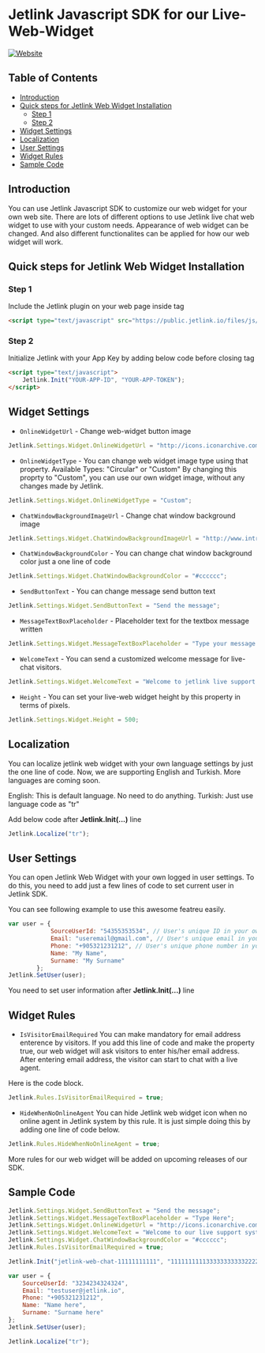 # Jetlink Javascript SDK for our Live-Web-Widget
[![Website](https://app.jetlink.io/Assets/custom/img/jetlink_logo.png)](https://jetlink.io)
## Table of Contents

- [Introduction](#introduction)
- [Quick steps for Jetlink Web Widget Installation](#quick-steps-for-jetlink-web-widget-installation)
  - [Step 1](#step-1)
  - [Step 2](#step-2)
- [Widget Settings](#widget-settings)
- [Localization](#localization)
- [User Settings](#user-settings)
- [Widget Rules](#widget-rules)
- [Sample Code](#sample-code)

## Introduction

You can use Jetlink Javascript SDK to customize our web widget for your own web site. There are lots of different options to use Jetlink live chat web widget to use with your custom needs. Appearance of web widget can be changed. And also different functionalites can be applied for how our web widget will work. 

## Quick steps for Jetlink Web Widget Installation

### Step 1
Include the Jetlink plugin on your web page inside <head> tag
```html
<script type="text/javascript" src="https://public.jetlink.io/files/js/jetlink.min.js"></script>
```

### Step 2
Initialize Jetlink with your App Key by adding below code before closing </body> tag

```html
<script type="text/javascript">
    Jetlink.Init("YOUR-APP-ID", "YOUR-APP-TOKEN");
</script>
```

## Widget Settings

* `OnlineWidgetUrl` - Change web-widget button image
```javascript
Jetlink.Settings.Widget.OnlineWidgetUrl = "http://icons.iconarchive.com/icons/graphicloads/100-flat-2/256/chat-2-icon.png";
```
* `OnlineWidgetType` - You can change web widget image type using that property. Available Types: "Circular" or "Custom"
By changing this proprty to "Custom", you can use our own widget image, without any changes made by Jetlink.
```javascript
Jetlink.Settings.Widget.OnlineWidgetType = "Custom";
```
* `ChatWindowBackgroundImageUrl` - Change chat window background image
```javascript
Jetlink.Settings.Widget.ChatWindowBackgroundImageUrl = "http://www.intrawallpaper.com/static/images/518164-backgrounds.jpg";
```
* `ChatWindowBackgroundColor` - You can change chat window background color just a one line of code
```javascript
Jetlink.Settings.Widget.ChatWindowBackgroundColor = "#cccccc";
```
* `SendButtonText` - You can change message send button text
```javascript
Jetlink.Settings.Widget.SendButtonText = "Send the message";
```
* `MessageTextBoxPlaceholder` - Placeholder text  for the textbox message written 
```javascript
Jetlink.Settings.Widget.MessageTextBoxPlaceholder = "Type your message...";
```
* `WelcomeText` - You can send a customized welcome message for live-chat visitors.
```javascript
Jetlink.Settings.Widget.WelcomeText = "Welcome to jetlink live support. You can type anything to us that you need help.";
```
* `Height` - You can set your live-web widget height by this property in terms of pixels.
```javascript
Jetlink.Settings.Widget.Height = 500;
```

## Localization

You can localize jetlink web widget with your own language settings by just the one line of code. Now, we are supporting English and Turkish. More languages are coming soon.

English: This is default language. No need to do anything.
Turkish: Just use language code as "tr"

Add below code after **Jetlink.Init(...)** line

```javascript
Jetlink.Localize("tr");
```

## User Settings

You can open Jetlink Web Widget with your own logged in user settings. To do this, you need to add just a few lines of code to set current user in Jetlink SDK.

You can see following example to use this awesome featreu easily.

```javascript
var user = {
            SourceUserId: "54355353534", // User's unique ID in your own system
            Email: "useremail@gmail.com", // User's unique email in your own system
            Phone: "+905321231212", // User's unique phone number in your own system
            Name: "My Name",
            Surname: "My Surname"
        };
Jetlink.SetUser(user);
```

You need to set user information after **Jetlink.Init(...)** line

## Widget Rules

* `IsVisitorEmailRequired`
You can make mandatory for email address enterence by visitors. 
If you add this line of code and make the property true, our web widget will ask visitors to enter his/her email address. After entering email address, the visitor can start to chat with a live agent.

Here is the code block.

```javascript
Jetlink.Rules.IsVisitorEmailRequired = true;
```

* `HideWhenNoOnlineAgent`
You can hide Jetlink web widget icon when no online agent in Jetlink system by this rule. It is just simple doing this by adding one line of code below.

```javascript
Jetlink.Rules.HideWhenNoOnlineAgent = true;
```


More rules for our web widget will be added on upcoming releases of our SDK. 


## Sample Code
```javascript
Jetlink.Settings.Widget.SendButtonText = "Send the message";
Jetlink.Settings.Widget.MessageTextBoxPlaceholder = "Type Here";
Jetlink.Settings.Widget.OnlineWidgetUrl = "http://icons.iconarchive.com/icons/graphicloads/100-flat-2/256/chat-2-icon.png"
Jetlink.Settings.Widget.WelcomeText = "Welcome to our live support system."
Jetlink.Settings.Widget.ChatWindowBackgroundColor = "#cccccc";
Jetlink.Rules.IsVisitorEmailRequired = true;

Jetlink.Init("jetlink-web-chat-11111111111", "1111111111333333333332222222");

var user = {
    SourceUserId: "3234234324324",
    Email: "testuser@jetlink.io",
    Phone: "+905321231212",
    Name: "Name here",
    Surname: "Surname here"
};
Jetlink.SetUser(user);

Jetlink.Localize("tr");
```



